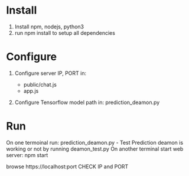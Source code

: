 # Install

1) Install npm, nodejs, python3
2) run npm install to setup all dependencies

# Configure
1) Configure server IP, PORT in: 
    - public/chat.js
    - app.js

2) Configure Tensorflow model path in: prediction_deamon.py

# Run

On one termoinal run: prediction_deamon.py
    - Test Prediction deamon is working or not by running deamon_test.py
On another terminal start web server: npm start

browse https://localhost:port
CHECK IP and PORT